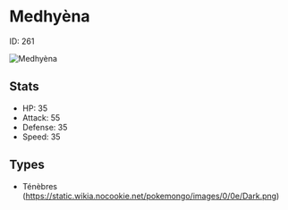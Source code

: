 # Medhyèna


ID: 261

![](https://raw.githubusercontent.com/PokeAPI/sprites/master/sprites/pokemon/other/official-artwork/261.png "Medhyèna")

## Stats


 - HP: 35
 - Attack: 55
 - Defense: 35
 - Speed: 35

## Types


 - Ténèbres (https://static.wikia.nocookie.net/pokemongo/images/0/0e/Dark.png)
